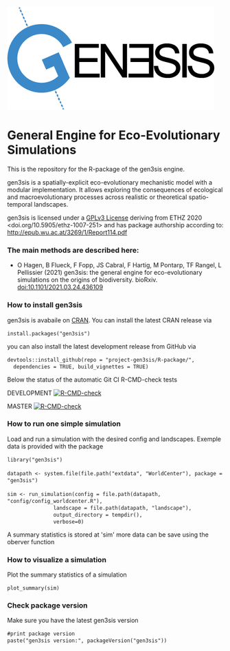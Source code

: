 ![gen3sis](./inst/logo/gen3sis_logo.png)


# General Engine for Eco-Evolutionary Simulations

This is the repository for the R-package of the gen3sis engine.

gen3sis is a spatially-explicit eco-evolutionary mechanistic model with a modular implementation. It allows exploring the consequences of ecological and macroevolutionary processes across realistic or theoretical spatio-temporal landscapes.

gen3sis is licensed under a [GPLv3 License](https://www.gnu.org/licenses/gpl-3.0.html) deriving from ETHZ 2020 <doi.org/10.5905/ethz-1007-251> and has package authorship according to: http://epub.wu.ac.at/3269/1/Report114.pdf

### The main methods are described here:
* O Hagen, B Flueck, F Fopp, JS Cabral, F Hartig, M Pontarp, TF Rangel, L Pellissier (2021) gen3sis: the general engine for eco-evolutionary simulations on the origins of biodiversity. bioRxiv. [doi:10.1101/2021.03.24.436109](https://doi.org/10.1101/2021.03.24.436109)


### How to install gen3sis

gen3sis is avabaile on [CRAN](https://CRAN.R-project.org/package=gen3sis). You can install the latest CRAN release via

```{r}
install.packages("gen3sis")
```

you can also install the latest development release from GitHub via 

```{r}
devtools::install_github(repo = "project-gen3sis/R-package/", 
  dependencies = TRUE, build_vignettes = TRUE)
```
Below the status of the automatic Git CI R-CMD-check tests

DEVELOPMENT [![R-CMD-check](https://github.com/project-gen3sis/R-package/actions/workflows/R-CMD-check.yaml/badge.svg?branch=development)](https://github.com/project-gen3sis/R-package/actions/workflows/R-CMD-check.yaml)

MASTER [![R-CMD-check](https://github.com/project-gen3sis/R-package/actions/workflows/R-CMD-check.yaml/badge.svg?branch=master)](https://github.com/project-gen3sis/R-package/actions/workflows/R-CMD-check.yaml)
### How to run one simple simulation

Load and run a simulation with the desired config and landscapes. Exemple data is provided with the package
```{r}
library("gen3sis")

datapath <- system.file(file.path("extdata", "WorldCenter"), package = "gen3sis")

sim <- run_simulation(config = file.path(datapath, "config/config_worldcenter.R"), 
               landscape = file.path(datapath, "landscape"),
               output_directory = tempdir(),
               verbose=0)
```
A summary statistics is stored at 'sim' more data can be save using the oberver function

### How to visualize a simulation

Plot the summary statistics of a simulation

```{r}
plot_summary(sim)
```

### Check package version

Make sure you have the latest gen3sis version

```{r}
#print package version
paste("gen3sis version:", packageVersion("gen3sis"))
```
